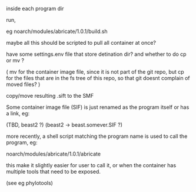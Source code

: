 
inside each program dir

run,

eg
noarch/modules/abricate/1.0.1/build.sh


maybe all this should be scripted to pull all container at once?

have some settings.env file that store detination dir?
and whether to do cp or mv ?

( mv for the container image file, since it is not part of the git repo, 
but cp for the files that are in the fs tree of this repo, so that git doesnt complain of moved files? )

copy/move resulting .sift to the SMF


Some container image file (SIF) is just renamed as the program itself or has a link, eg:

(TBD, beast2 ?)
(beast2 -> beast.somever.SIF ?) 


more recently, a shell script matching the program name is used to call the program, eg:

noarch/modules/abricate/1.0.1/abricate

this make it slightly easier for user to call it, 
or when the container has multiple tools that need to be exposed.

(see eg phylotools)
